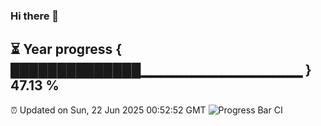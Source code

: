 ### Hi there 👋
⏳ Year progress { ██████████████▁▁▁▁▁▁▁▁▁▁▁▁▁▁▁▁ } 47.13 %
---
⏰ Updated on Sun, 22 Jun 2025 00:52:52 GMT
![Progress Bar CI](https://github.com/Moyi321/Moyi321/workflows/Progress%20Bar%20CI/badge.svg)
